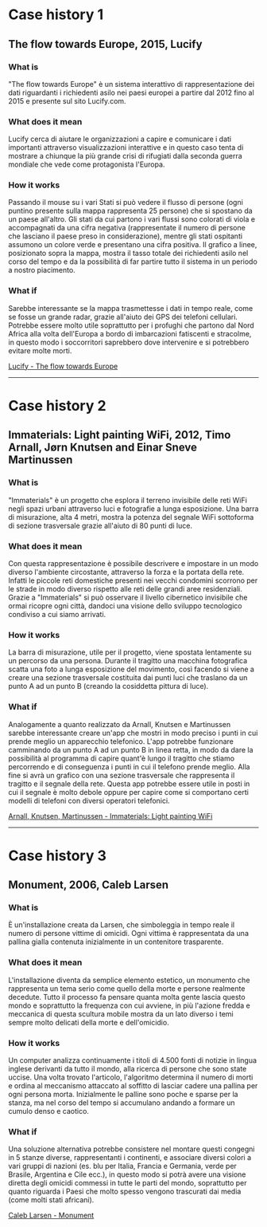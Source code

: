 # Case history 1

## The flow towards Europe, 2015, Lucify

### What is
"The flow towards Europe" è un sistema interattivo di rappresentazione dei dati riguardanti i richiedenti asilo nei paesi europei a partire dal 2012 fino al 2015 e presente sul sito Lucify.com.

### What does it mean
Lucify cerca di aiutare le organizzazioni a capire e comunicare i dati importanti attraverso visualizzazioni interattive e in questo caso tenta di mostrare a chiunque la più grande crisi di rifugiati dalla seconda guerra mondiale che vede come protagonista l'Europa.

### How it works
Passando il mouse su i vari Stati si può vedere il flusso di persone (ogni puntino presente sulla mappa rappresenta 25 persone) che si spostano da un paese all'altro. Gli stati da cui partono i vari flussi sono colorati di viola e accompagnati da una cifra negativa (rappresentate il numero di persone che lasciano il paese preso in considerazione), mentre gli stati ospitanti assumono un colore verde e presentano una cifra positiva. 
Il grafico a linee, posizionato sopra la mappa, mostra il tasso totale dei richiedenti asilo nel corso del tempo e da la possibilità di far partire tutto il sistema in un periodo a nostro piacimento.

### What if
Sarebbe interessante se la mappa trasmettesse i dati in tempo reale, come se fosse un grande radar, grazie all'aiuto dei GPS dei telefoni cellulari. Potrebbe essere molto utile soprattutto per i profughi che partono dal Nord Africa alla volta dell'Europa a bordo di imbarcazioni fatiscenti e stracolme, in questo modo i soccorritori saprebbero dove intervenire e si potrebbero evitare molte morti.

[Lucify - The flow towards Europe](http://www.lucify.com/the-flow-towards-europe/)

-------------------------------------------------------------------------------------------------------------------------------

# Case history 2

## Immaterials: Light painting WiFi, 2012, Timo Arnall, Jørn Knutsen and Einar Sneve Martinussen

### What is
"Immaterials" è un progetto che esplora il terreno invisibile delle reti WiFi negli spazi urbani attraverso luci e fotografie a
lunga esposizione. Una barra di misurazione, alta 4 metri, mostra la potenza del segnale WiFi sottoforma di sezione trasversale grazie all'aiuto di 80 punti di luce.

### What does it mean
Con questa rappresentazione è possibile descrivere e impostare in un modo diverso l'ambiente circostante, attraverso la forza e 
la portata della rete. Infatti le piccole reti domestiche presenti nei vecchi condomini scorrono per le strade in modo diverso 
rispetto alle reti delle grandi aree residenziali. 
Grazie a "Immaterials" si può osservare il livello cibernetico invisibile che ormai ricopre ogni città, dandoci una visione dello
sviluppo tecnologico condiviso a cui siamo arrivati.

### How it works
La barra di misurazione, utile per il progetto, viene spostata lentamente su un percorso da una persona. Durante il tragitto una macchina fotografica scatta una foto a lunga esposizione del movimento, così facendo si viene a creare una sezione trasversale costituita dai punti luci che traslano da un punto A ad un punto B (creando la cosiddetta pittura di luce). 

### What if
Analogamente a quanto realizzato da Arnall, Knutsen e Martinussen sarebbe interessante creare un'app che mostri in modo preciso i punti in cui prende meglio un apparecchio telefonico. L'app potrebbe funzionare camminando da un punto A ad un punto B in linea retta, in modo da dare la possibilità al programma di capire quant'è lungo il tragitto che stiamo percorrendo e di conseguenza i punti in cui il telefono prende meglio. Alla fine si avrà un grafico con una sezione trasversale che rappresenta il tragitto e il segnale della rete. Questa app potrebbe essere utile in posti in cui il segnale è molto debole oppure per capire come si comportano certi modelli di telefoni con diversi operatori telefonici.

[Arnall, Knutsen, Martinussen - Immaterials: Light painting WiFi](https://vimeo.com/20412632)

-------------------------------------------------------------------------------------------------------------------------------

# Case history 3

## Monument, 2006, Caleb Larsen

### What is
È un'installazione creata da Larsen, che simboleggia in tempo reale il numero di persone vittime di omicidi. Ogni vittima è 
rappresentata da una pallina gialla contenuta inizialmente in un contenitore trasparente.

### What does it mean
L'installazione diventa da semplice elemento estetico, un monumento che rappresenta un tema serio come quello della morte e persone realmente decedute. Tutto il processo fa pensare quanta molta gente lascia questo mondo e soprattutto la frequenza con cui avviene, in più l'azione fredda e meccanica di questa scultura mobile mostra da un lato diverso i temi sempre molto delicati della morte e dell'omicidio.

### How it works
Un computer analizza continuamente i titoli di 4.500 fonti di notizie in lingua inglese derivanti da tutto il mondo, alla ricerca 
di persone che sono state uccise. Una volta trovato l'articolo, l'algoritmo determina il numero di morti e ordina al meccanismo 
attaccato al soffitto di lasciar cadere una pallina per ogni persona morta. Inizialmente le palline sono poche e sparse per la
stanza, ma nel corso del tempo si accumulano andando a formare un cumulo denso e caotico.

### What if
Una soluzione alternativa potrebbe consistere nel montare questi congegni in 5 stanze diverse, rappresentanti i continenti, e 
associare diversi colori a vari gruppi di nazioni (es. blu per Italia, Francia e Germania, verde per Brasile, Argentina e 
Cile ecc.), in questo modo si potrà avere una visione diretta degli omicidi commessi in tutte le parti del mondo, soprattutto per quanto riguarda i Paesi che molto spesso vengono trascurati dai media (come molti stati africani). 

[Caleb Larsen - Monument](http://caleblarsen.com/monument/)
